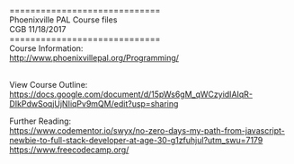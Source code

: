 =============================<br>
Phoenixville PAL Course files<br>
CGB 11/18/2017<br>
=============================<br>
Course Information:<br>
http://www.phoenixvillepal.org/Programming/<br><br>

View Course Outline: <br>
https://docs.google.com/document/d/15pWs6gM_qWCzyidIAIqR-DIkPdwSoqjUjNIiqPv9mQM/edit?usp=sharing <br>

Further Reading: <br>
https://www.codementor.io/swyx/no-zero-days-my-path-from-javascript-newbie-to-full-stack-developer-at-age-30-g1zfuhjul?utm_swu=7179<br>
https://www.freecodecamp.org/<br>
